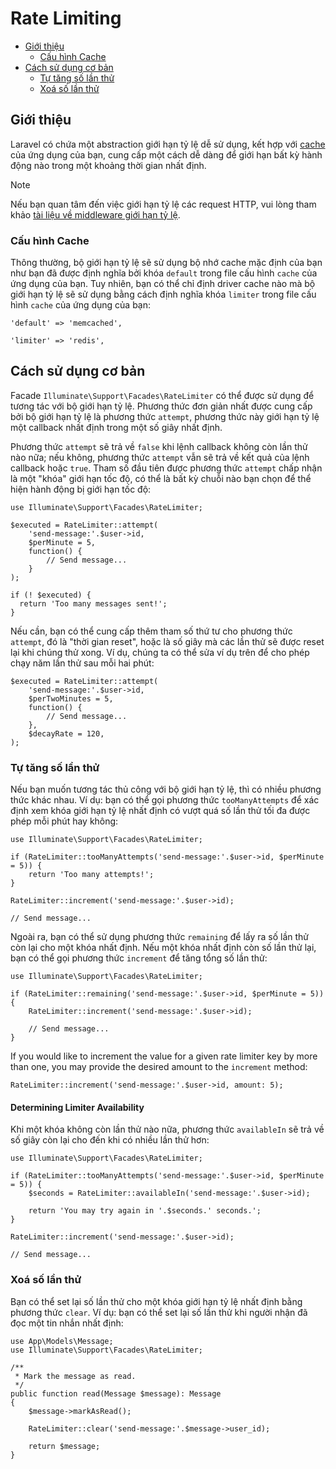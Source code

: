 # Rate Limiting

- [Giới thiệu](#introduction)
    - [Cấu hình Cache](#cache-configuration)
- [Cách sử dụng cơ bản](#basic-usage)
    - [Tự tăng số lần thử](#manually-incrementing-attempts)
    - [Xoá số lần thử](#clearing-attempts)

<a name="introduction"></a>
## Giới thiệu

Laravel có chứa một abstraction giới hạn tỷ lệ dễ sử dụng, kết hợp với [cache](cache) của ứng dụng của bạn, cung cấp một cách dễ dàng để giới hạn bất kỳ hành động nào trong một khoảng thời gian nhất định.

> [!NOTE]
> Nếu bạn quan tâm đến việc giới hạn tỷ lệ các request HTTP, vui lòng tham khảo [tài liệu về middleware giới hạn tỷ lệ](routing#rate-limiting).

<a name="cache-configuration"></a>
### Cấu hình Cache

Thông thường, bộ giới hạn tỷ lệ sẽ sử dụng bộ nhớ cache mặc định của bạn như bạn đã được định nghĩa bởi khóa `default` trong file cấu hình `cache` của ứng dụng của bạn. Tuy nhiên, bạn có thể chỉ định driver cache nào mà bộ giới hạn tỷ lệ sẽ sử dụng bằng cách định nghĩa khóa `limiter` trong file cấu hình `cache` của ứng dụng của bạn:

    'default' => 'memcached',

    'limiter' => 'redis',

<a name="basic-usage"></a>
## Cách sử dụng cơ bản

Facade `Illuminate\Support\Facades\RateLimiter` có thể được sử dụng để tương tác với bộ giới hạn tỷ lệ. Phương thức đơn giản nhất được cung cấp bởi bộ giới hạn tỷ lệ là phương thức `attempt`, phương thức này giới hạn tỷ lệ một callback nhất định trong một số giây nhất định.

Phương thức `attempt` sẽ trả về `false` khi lệnh callback không còn lần thử nào nữa; nếu không, phương thức `attempt` vẫn sẽ trả về kết quả của lệnh callback hoặc `true`. Tham số đầu tiên được phương thức `attempt` chấp nhận là một "khóa" giới hạn tốc độ, có thể là bất kỳ chuỗi nào bạn chọn để thể hiện hành động bị giới hạn tốc độ:

    use Illuminate\Support\Facades\RateLimiter;

    $executed = RateLimiter::attempt(
        'send-message:'.$user->id,
        $perMinute = 5,
        function() {
            // Send message...
        }
    );

    if (! $executed) {
      return 'Too many messages sent!';
    }

Nếu cần, bạn có thể cung cấp thêm tham số thứ tư cho phương thức `attempt`, đó là "thời gian reset", hoặc là số giây mà các lần thử sẽ được reset lại khi chúng thử xong. Ví dụ, chúng ta có thể sửa ví dụ trên để cho phép chạy năm lần thử sau mỗi hai phút:

    $executed = RateLimiter::attempt(
        'send-message:'.$user->id,
        $perTwoMinutes = 5,
        function() {
            // Send message...
        },
        $decayRate = 120,
    );

<a name="manually-incrementing-attempts"></a>
### Tự tăng số lần thử

Nếu bạn muốn tương tác thủ công với bộ giới hạn tỷ lệ, thì có nhiều phương thức khác nhau. Ví dụ: bạn có thể gọi phương thức `tooManyAttempts` để xác định xem khóa giới hạn tỷ lệ nhất định có vượt quá số lần thử tối đa được phép mỗi phút hay không:

    use Illuminate\Support\Facades\RateLimiter;

    if (RateLimiter::tooManyAttempts('send-message:'.$user->id, $perMinute = 5)) {
        return 'Too many attempts!';
    }

    RateLimiter::increment('send-message:'.$user->id);

    // Send message...

Ngoài ra, bạn có thể sử dụng phương thức `remaining` để lấy ra số lần thử còn lại cho một khóa nhất định. Nếu một khóa nhất định còn số lần thử lại, bạn có thể gọi phương thức `increment` để tăng tổng số lần thử:

    use Illuminate\Support\Facades\RateLimiter;

    if (RateLimiter::remaining('send-message:'.$user->id, $perMinute = 5)) {
        RateLimiter::increment('send-message:'.$user->id);

        // Send message...
    }

If you would like to increment the value for a given rate limiter key by more than one, you may provide the desired amount to the `increment` method:

    RateLimiter::increment('send-message:'.$user->id, amount: 5);

<a name="determining-limiter-availability"></a>
#### Determining Limiter Availability

Khi một khóa không còn lần thử nào nữa, phương thức `availableIn` sẽ trả về số giây còn lại cho đến khi có nhiều lần thử hơn:

    use Illuminate\Support\Facades\RateLimiter;

    if (RateLimiter::tooManyAttempts('send-message:'.$user->id, $perMinute = 5)) {
        $seconds = RateLimiter::availableIn('send-message:'.$user->id);

        return 'You may try again in '.$seconds.' seconds.';
    }

    RateLimiter::increment('send-message:'.$user->id);

    // Send message...

<a name="clearing-attempts"></a>
### Xoá số lần thử

Bạn có thể set lại số lần thử cho một khóa giới hạn tỷ lệ nhất định bằng phương thức `clear`. Ví dụ: bạn có thể set lại số lần thử khi người nhận đã đọc một tin nhắn nhất định:

    use App\Models\Message;
    use Illuminate\Support\Facades\RateLimiter;

    /**
     * Mark the message as read.
     */
    public function read(Message $message): Message
    {
        $message->markAsRead();

        RateLimiter::clear('send-message:'.$message->user_id);

        return $message;
    }
